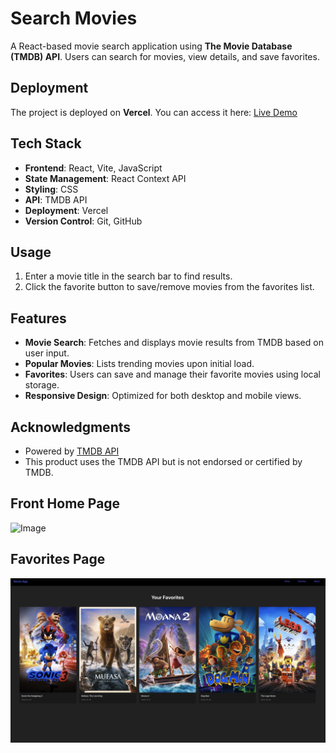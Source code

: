 # Search Movies
A React-based movie search application using **The Movie Database (TMDB) API**. Users can search for movies, view details, and save favorites.

## Deployment
The project is deployed on **Vercel**. You can access it here:
[Live Demo](https://searchmovies-xi.vercel.app/)

## Tech Stack
- **Frontend**: React, Vite, JavaScript
- **State Management**: React Context API 
- **Styling**: CSS
- **API**: TMDB API
- **Deployment**: Vercel
- **Version Control**: Git, GitHub

## Usage
1. Enter a movie title in the search bar to find results.
2. Click the favorite button to save/remove movies from the favorites list.

## Features
- **Movie Search**: Fetches and displays movie results from TMDB based on user input.
- **Popular Movies**: Lists trending movies upon initial load.
- **Favorites**: Users can save and manage their favorite movies using local storage.
- **Responsive Design**: Optimized for both desktop and mobile views.

## Acknowledgments
- Powered by [TMDB API](https://www.themoviedb.org/)
- This product uses the TMDB API but is not endorsed or certified by TMDB.

## Front Home Page
![Image](https://github.com/theolivecode/MovieSearch/blob/main/MovieHomePage.png)
## Favorites Page
![Image](https://github.com/theolivecode/MovieSearch/blob/main/FavoritesScreen.png)

